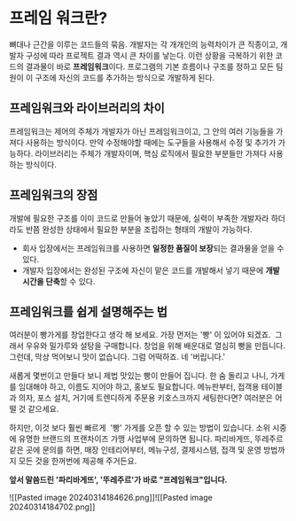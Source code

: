 # 프레임 워크란?
뼈대나 근간을 이루는 코드들의 묶음.
개발자는 각 개개인의 능력차이가 큰 직종이고, 개발자 구성에 따라 프로젝트 결과 역시 큰 차이를 낳는다.
이런 상황을 극복하기 위한 코드의 결과물이 바로 **프레임워크**이다.
프로그램의 기본 흐름이나 구조를 정하고 모든 팀원이 이 구조에 자신의 코드를 추가하는 방식으로 개발하게 된다.

## 프레임워크와 라이브러리의 차이
프레임워크는 제어의 주체가 개발자가 아닌 프레임워크이고, 그 안의 여러 기능들을 가져다 사용하는 방식이다.
만약 수정해야할 때에는 도구들을 사용해서 수정 및 추가가 가능하다.
라이브러리는 주체가 개발자이며, 핵심 로직에서 필요한 부분들만 가져다 사용하는 방식이다.

## 프레임워크의 장점
개발에 필요한 구조를 이미 코드로 만들어 놓았기 때문에, 실력이 부족한 개발자라 하더라도 반쯤 완성한 상태에서 필요한 부분을 조립하는 형태의 개발이 가능하다.
- 회사 입장에서는 프레임워크를 사용하면 **일정한 품질이 보장**되는 결과물을 얻을 수 있다.
- 개발자 입장에서는 완성된 구조에 자신이 맡은 코드를 개발해서 넣기 때문에 **개발 시간을 단축**할 수 있다.

## 프레임워크를 쉽게 설명해주는 법
여러분이 빵가게를 창업한다고 생각 해 보세요. 가장 먼저는 '빵' 이 있어야 되겠죠.  그래서 우유와 밀가루와 설탕을 구매합니다. 창업을 위해 배운대로 열심히 빵을 만듭니다. 그런데, 막상 먹어보니 맛이 없습니다. 그럼 어떡하죠. 네 '버립니다.'   

새롭게 몇번이고 만들다 보니 제법 맛있는 빵이 만들어 집니다. 한 숨 돌리고 나니, 가게를 임대해야 하고, 이름도 지어야 하고, 홍보도 필요합니다. 메뉴판부터, 접객용 테이블과 의자, 포스 설치, 거기에 트렌디하게 주문용 키호스크까지 세팅한다면? 여러분은 어떨 것 같으세요.

하지만, 이것 보다 훨씬 빠르게  '빵' 가게를 오픈 할 수 있는 방법이 있습니다. 소위 시중에 유명한 브랜드의 프랜차이즈 가맹 사업부에 문의하면 됩니다. 파리바게뜨, 뚜레주르 같은 곳에 문의를 하면, 매장 인테리어부터, 메뉴구성, 결제시스템, 접객 및 운영 방법까지 모든 것을 한꺼번에 제공해 주거든요.

**앞서 말씀드린 '파리바게뜨', '뚜레주르'가 바로 "프레임워크"입니다.**



![[Pasted image 20240314184626.png]]![[Pasted image 20240314184702.png]]